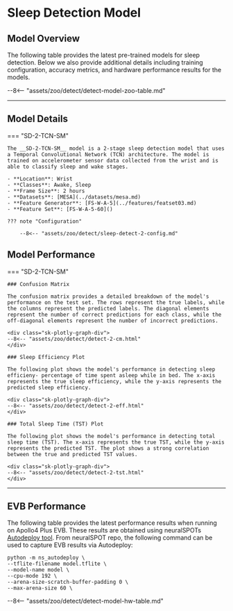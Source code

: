 # Sleep Detection Model

## <span class="sk-h2-span">Model Overview</span>

The following table provides the latest pre-trained models for sleep detection. Below we also provide additional details including training configuration, accuracy metrics, and hardware performance results for the models.

--8<-- "assets/zoo/detect/detect-model-zoo-table.md"

---

## <span class="sk-h2-span">Model Details</span>

=== "SD-2-TCN-SM"

    The __SD-2-TCN-SM__ model is a 2-stage sleep detection model that uses a Temporal Convolutional Network (TCN) architecture. The model is trained on accelerometer sensor data collected from the wrist and is able to classify sleep and wake stages.

    - **Location**: Wrist
    - **Classes**: Awake, Sleep
    - **Frame Size**: 2 hours
    - **Datasets**: [MESA](../datasets/mesa.md)
    - **Feature Generator**: [FS-W-A-5](../features/featset03.md)
    - **Feature Set**: [FS-W-A-5-60]()

    ??? note "Configuration"

        --8<-- "assets/zoo/detect/sleep-detect-2-config.md"

## <span class="sk-h2-span">Model Performance</span>

=== "SD-2-TCN-SM"

    ### Confusion Matrix

    The confusion matrix provides a detailed breakdown of the model's performance on the test set. The rows represent the true labels, while the columns represent the predicted labels. The diagonal elements represent the number of correct predictions for each class, while the off-diagonal elements represent the number of incorrect predictions.

    <div class="sk-plotly-graph-div">
    --8<-- "assets/zoo/detect/detect-2-cm.html"
    </div>

    ### Sleep Efficiency Plot

    The following plot shows the model's performance in detecting sleep efficieny- percentage of time spent asleep while in bed. The x-axis represents the true sleep efficiency, while the y-axis represents the predicted sleep efficiency.

    <div class="sk-plotly-graph-div">
    --8<-- "assets/zoo/detect/detect-2-eff.html"
    </div>

    ### Total Sleep Time (TST) Plot

    The following plot shows the model's performance in detecting total sleep time (TST). The x-axis represents the true TST, while the y-axis represents the predicted TST. The plot shows a strong correlation between the true and predicted TST values.

    <div class="sk-plotly-graph-div">
    --8<-- "assets/zoo/detect/detect-2-tst.html"
    </div>

---

## <span class="sk-h2-span">EVB Performance</span>


The following table provides the latest performance results when running on Apollo4 Plus EVB. These results are obtained using neuralSPOTs [Autodeploy tool](https://ambiqai.github.io/neuralSPOT/docs/From%20TF%20to%20EVB%20-%20testing%2C%20profiling%2C%20and%20deploying%20AI%20models.html). From neuralSPOT repo, the following command can be used to capture EVB results via Autodeploy:

```console
python -m ns_autodeploy \
--tflite-filename model.tflite \
--model-name model \
--cpu-mode 192 \
--arena-size-scratch-buffer-padding 0 \
--max-arena-size 60 \
```

--8<-- "assets/zoo/detect/detect-model-hw-table.md"
